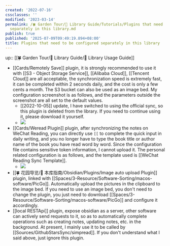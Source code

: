 ```yaml
---
created: '2022-07-16'
cssclasses: ''
modified: '2023-03-14'
permalink: /🍀 Garden Tour/🧰 Library Guide/Tutorials/Plugins that need to be configured
  separately in this library.md
publish: true
published: '2025-07-09T09:49:19.894+08:00'
title: Plugins that need to be configured separately in this library
---
```

up:: [[🍀 Garden Tour/🧰 Library Guide/🧰 Library Usage Guide]]

- [[Cards/Remotely Save]] plugin, it is strongly recommended to use it with [[S3 - Object Storage Service]], [[Alibaba Cloud]], [[Tencent Cloud]] are all acceptable, the synchronization speed is extremely fast, it can be completed within 2 seconds daily, and the cost is only a few cents a month. The S3 bucket can also be used as an image bed. My configuration screenshot is as follows, and the parameters outside the screenshot are all set to the default values.
	- [[2022-10-05]] update, I have switched to using the official sync, so this plugin is deleted from the library. If you need to continue using it, please download it yourself.
	- ![](<https://img2.oldwinter.top/截屏2022-08-29 下午7.59.39.png>)
- [[Cards/Weread Plugin]] plugin, after synchronizing the notes on WeChat Reading, you can directly use `[[` to complete the quick input in daily writing, and you no longer have to type the book title or author name of the book you have read word by word. Since the configuration file contains sensitive token information, I cannot upload it. The personal related configuration is as follows, and the template used is [[WeChat Reading Sync Template]].
	- ![](<https://img2.oldwinter.top/截屏2022-08-29 下午7.57.01.png>)
- [[🍀 花园导览/🧰 本库指南/Obsidian/Plugins/Image auto upload Plugin]] plugin, linked with [[Spaces/3-Resource/Software-Sorting/macos-software/PicGo]]. Automatically upload the pictures in the clipboard to the image bed. If you need to use an image bed, you don't need to change the plugin, you just need to download [[Spaces/3-Resource/Software-Sorting/macos-software/PicGo]] and configure it accordingly.
- [[local RESTApi]] plugin, expose obsidian as a server, other software can actively send requests to it, so as to automatically complete operations such as creating notes, updating notes, etc. in the background. At present, I mainly use it to be called by [[Sources/GithubStarsSync/simpread]]. If you don't understand what I said above, just ignore this plugin. 